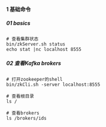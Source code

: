

#### 1 基础命令

##### 01 basics

```shell
# 查看集群状态
bin/zkServer.sh status
echo stat |nc localhost 8555

```



##### 02 查看Kafka brokers

```shell
# 打开zookeeper的shell
bin/zkCli.sh -server localhost:8555

# 查看根目录
ls /

# 查看brokers
ls /brokers/ids


```

